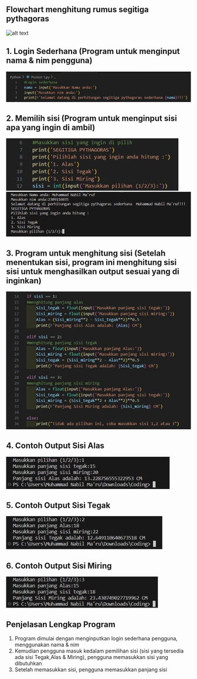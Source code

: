 ## Flowchart menghitung rumus segitiga pythagoras
![alt text](https://github.com/NabilMaruf/TugasPostest1_Nabil/blob/main/Flowchart%20Segitiga%20Pythagoras%20(2).jpg?raw=true)
## 1. Login Sederhana (Program untuk menginput nama & nim pengguna)
![alt text](https://github.com/NabilMaruf/Repo_Nabil/blob/main/Masukkan%20Nama.jpeg?raw=true)
## 2. Memilih sisi (Program untuk menginput sisi apa yang ingin di ambil)
![alt text](https://github.com/NabilMaruf/Repo_Nabil/blob/main/input%20sisi%20yang%20ingin%20di%20hitung.jpeg?raw=true)
![alt text](https://github.com/NabilMaruf/Repo_Nabil/blob/main/tampilan%20di%20program.jpeg?raw=true)
## 3. Program untuk menghitung sisi (Setelah menentukan sisi, program ini menghitung sisi sisi untuk menghasilkan output sesuai yang di inginkan)
![alt text](https://github.com/NabilMaruf/Repo_Nabil/blob/main/Program%20untuk%20menghitung%20sisi.jpeg?raw=true)
## 4. Contoh Output Sisi Alas
![alt text](https://github.com/NabilMaruf/Repo_Nabil/blob/main/Alas.jpeg?raw=true)
## 5. Contoh Output Sisi Tegak
![alt text](https://github.com/NabilMaruf/Repo_Nabil/blob/main/Tegak.jpeg?raw=true)
## 6. Contoh Output Sisi Miring
![alt text](https://github.com/NabilMaruf/Repo_Nabil/blob/main/Miring.jpeg?raw=true)
## Penjelasan Lengkap Program
1. Program dimulai dengan menginputkan login sederhana pengguna, menggunakan nama & nim
2. Kemudian pengguna masuk kedalam pemilihan sisi (sisi yang tersedia ada sisi Tegak,Alas & Miring), pengguna memasukkan sisi yang dibutuhkan
3. Setelah memasukkan sisi, pengguna memasukkan panjang sisi
